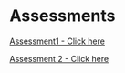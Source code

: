 # Assessments
[Assessment1 - Click here](https://physicalpixel.github.io/Assessments/Assessment_1/index.html)

[Assessment 2 - Click here](https://physicalpixel.github.io/Assessments/Assessment_2/index.html)


